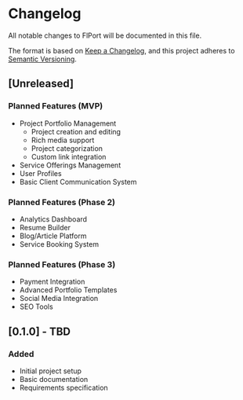 # Changelog

All notable changes to FlPort will be documented in this file.

The format is based on [Keep a Changelog](https://keepachangelog.com/en/1.0.0/),
and this project adheres to [Semantic Versioning](https://semver.org/spec/v2.0.0.html).

## [Unreleased]

### Planned Features (MVP)
- Project Portfolio Management
  - Project creation and editing
  - Rich media support
  - Project categorization
  - Custom link integration
- Service Offerings Management
- User Profiles
- Basic Client Communication System

### Planned Features (Phase 2)
- Analytics Dashboard
- Resume Builder
- Blog/Article Platform
- Service Booking System

### Planned Features (Phase 3)
- Payment Integration
- Advanced Portfolio Templates
- Social Media Integration
- SEO Tools

## [0.1.0] - TBD
### Added
- Initial project setup
- Basic documentation
- Requirements specification
